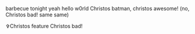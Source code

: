 barbecue tonight yeah
hello w0rld
Christos batman, christos awesome! (no, Christos bad! same same)

✞Christos feature
Christos bad!
